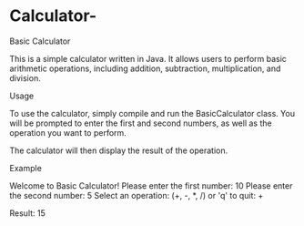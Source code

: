 # Calculator-


Basic Calculator

This is a simple calculator written in Java. It allows users to perform basic arithmetic operations, including addition, subtraction, multiplication, and division.

Usage

To use the calculator, simply compile and run the BasicCalculator class. You will be prompted to enter the first and second numbers, as well as the operation you want to perform.

The calculator will then display the result of the operation.

Example

Welcome to Basic Calculator!
Please enter the first number: 10
Please enter the second number: 5
Select an operation: (+, -, *, /) or 'q' to quit: +

Result: 15

